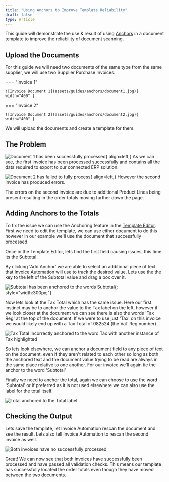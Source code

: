 ```yaml
---
title: "Using Anchors to Improve Template Reliability"
draft: false
type: Article
---
```



This guide will demonstrate the use & result of using [Anchors](../features/template-editor/anchors.md) in a document template to improve the reliability of document scanning.

## Upload the Documents

For this guide we will need two documents of the same type from the same supplier, we will use two Supplier Purchase Invoices.

=== "Invoice 1"

	![Invoice Document 1](assets/guides/anchors/document1.jpg){ width="400" }


=== "Invoice 2"

	![Invoice Document 2](assets/guides/anchors/document2.jpg){ width="400" }

We will upload the documents and create a template for them.

## The Problem

![Document 1 has been successfully processed](assets/guides/anchors/document1-scan-success.jpg){ align=left,} As we can see, the first invoice has been processed successfully and contains all the data required to export to our connected ERP solution.

![Document 2 has failed to fully process](assets/guides/anchors/document2-scan-failed.jpg){ align=left,} However the second invoice has produced errors.

The errors on the second invoice are due to additional Product Lines being present resulting in the order totals moving further down the page.

## Adding Anchors to the Totals

To fix the issue we can use the Anchoring feature in the [Template Editor](../features/template-editor/contents.md). First we need to edit the template, we can use either document to do this however in our example we'll use the document that successfully processed.

Once in the Template Editor, lets find the first field causing issues, this time its the Subtotal.

By clicking 'Add Anchor' we are able to select an additional piece of text that Invoice Automation will use to track the desired value. Lets use the the key to the left of the Subtotal value and drag a box over it.

![Subtotal has been anchored to the words Subtotal](assets/guides/anchors/subtotal-anchored.jpg){: style="width:300px;"}

Now lets look at the Tax Total which has the same issue. Here our first instinct may be to anchor the value to the Tax label on the left, however if we look closer at the document we can see there is also the words 'Tax Reg' at the top of the document. If we were to use just 'Tax' on this invoice we would likely end up with a Tax Total of 082524 (the VaT Reg number).

![Tax Total Incorrectly anchored to the word Tax with another instance of Tax highlighted](assets/guides/anchors/vat-total-incorrect-anchor.jpg)

So lets look elsewhere, we can anchor a document field to any piece of text on the document, even if they aren't related to each other so long as both the anchored text and the document value trying to be read are always in the same place relative to one another. For our invoice we'll again tie the anchor to the word 'Subtotal'

Finally we need to anchor the total, again we can choose to use the word 'Subtotal' or if preferred as it is not used elsewhere we can also use the label for the total itself.

![Total anchored to the Total label](assets/guides/anchors/total-anchored.jpg)

## Checking the Output

Lets save the template, let Invoice Automation rescan the document and see the result. Lets also tell Invoice Automation to rescan the second invoice as well.

![Both invoices have no successfully processed](assets/guides/anchors/both-documents-processed.jpg)

Great! We can now see that both invoices have successfully been processed and have passed all validation checks. This means our template has successfully located the order totals even though they have moved between the two documents.